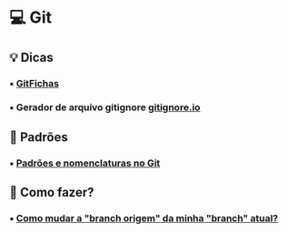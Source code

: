 # :computer: Git

## :bulb: Dicas

### :black_small_square: [GitFichas](https://gitfichas.com/)
### :black_small_square: Gerador de arquivo gitignore [gitignore.io](https://www.toptal.com/developers/gitignore)

## :straight_ruler: Padrões

### :black_small_square: [Padrões e nomenclaturas no Git](https://www.brunodulcetti.com/padroes-e-nomenclaturas-no-git/)

## :thinking: Como fazer?

### :black_small_square: [Como mudar a "branch origem" da minha "branch" atual?](./como%20fa%C3%A7o%20x/mudar-branch-origem/)